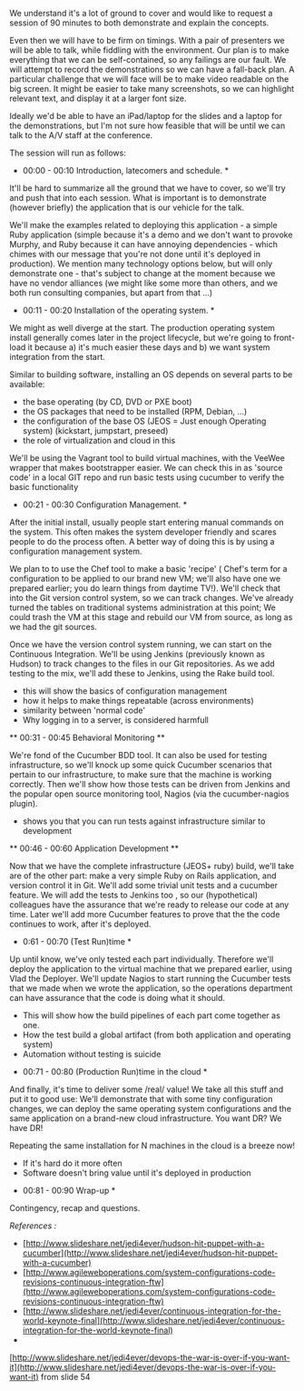We understand it's a lot of ground to cover and would like to request a session of 90 minutes to both demonstrate and explain the concepts.

Even then we will have to be firm on timings.  With a pair of presenters we will be able to talk, while fiddling with the environment.  Our plan is to make everything that we can be self-contained, so any failings are our fault.  We will attempt to record the demonstrations so we can have a fall-back plan.  A
particular challenge that we will face will be to make video readable on the big screen. It might be easier to take many screenshots, so we can highlight relevant text, and display it at a larger font size.

Ideally we'd be able to have an iPad/laptop for the slides and a laptop for the demonstrations, but I'm not sure how feasible that will be until we can talk to the A/V staff at the conference.

The session will run as follows:

* 00:00 - 00:10 Introduction, latecomers and schedule. *

It'll be hard to summarize all the ground that we have to cover, so we'll try and push that into each session.  What is important is to demonstrate (however briefly) the application that is our vehicle for the talk.  

We'll make the examples related to deploying this application - a simple Ruby application (simple because it's a demo and we don't want to provoke Murphy, and Ruby because it can have annoying dependencies - which chimes with our message that you're not done until it's deployed in production).  We mention many technology options below, but will only demonstrate one - that's subject to change at the moment because we have no vendor alliances (we might like some more than others, and we both run consulting companies, but apart from that ...)

* 00:11 - 00:20 Installation of the operating system. *

We might as well diverge at the start.  The production operating system install generally comes later in the project lifecycle, but we're going to front-load it because a) it's much easier these days and b) we want system integration from the start. 

Similar to building software, installing an OS depends on several parts to be available: 

- the base operating (by CD, DVD or PXE boot)
- the OS packages that need to be installed (RPM, Debian, ...)
- the configuration of the base OS (JEOS = Just enough Operating system) (kickstart, jumpstart, preseed)
- the role of virtualization and cloud in this

We'll be using the Vagrant tool to build virtual machines, with the VeeWee wrapper that makes bootstrapper easier. 
We can check this in as 'source code' in a local GIT repo and run basic tests using cucumber to verify the basic functionality

* 00:21 - 00:30 Configuration Management. *

After the initial install, usually people start entering manual commands on the system. This often makes the system developer friendly and scares people to do the process often. A better way of doing this is by using a configuration management system.

We plan to to use the Chef tool to make a basic 'recipe' ( Chef's term for a configuration to be applied to our brand new VM;  we'll also have one we prepared earlier; you do learn things from daytime TV!).  We'll check that into the Git version control system, so we can track changes.  We've already turned the tables on traditional systems administration at this point; We could trash the VM at this stage and rebuild our VM from source, as long as we had the git sources.

Once we have the version control system running, we can start on the Continuous Integration.  We'll be using Jenkins (previously known as Hudson) to track changes to the files in our Git repositories. As we add testing to the mix, we'll add these to Jenkins, using the Rake build tool.

- this will show the basics of configuration management
- how it helps to make things repeatable (across environments)
- similarity between 'normal code'
- Why logging in to a server, is considered harmfull

** 00:31 - 00:45 Behavioral Monitoring **

We're fond of the Cucumber BDD tool.  It can also be used for testing infrastructure, so we'll knock up some quick Cucumber scenarios that pertain to our infrastructure, to make sure that the machine is working correctly.  Then we'll show how those tests can be driven from Jenkins and the popular open source monitoring tool, Nagios (via the cucumber-nagios plugin).

- shows you that you can run tests against infrastructure similar to development

** 00:46 - 00:60 Application Development **

Now that we have the complete infrastructure (JEOS+ ruby) build, we'll take are of the other part: make a very simple Ruby on Rails application, and version control it in Git. We'll add some trivial unit tests and a cucumber feature.  We will add the tests to Jenkins too , so our (hypothetical) colleagues have the assurance that we're ready to release our code at any time.  Later we'll add more Cucumber features to prove that the the code continues to work, after it's deployed.

* 0:61 - 00:70  (Test Run)time *

Up until know, we've only tested each part individually. Therefore we'll deploy the application to the virtual machine that we prepared earlier, using Vlad the Deployer.  We'll update Nagios to start running the Cucumber tests that we made when we wrote the application, so the operations department can have assurance that the code is doing what it should. 

- This will show how the build pipelines of each part come together as one.
- How the test build a global artifact (from both application and operating system)
- Automation without testing is suicide

* 00:71 - 00:80 (Production Run)time in the cloud *

And finally, it's time to deliver some /real/ value! We take all this stuff and put it to good use:  We'll demonstrate that with some tiny configuration changes, we can deploy the same operating system configurations and the same application on a brand-new cloud infrastructure.  You want DR?  We have DR!

Repeating the same installation for N machines in the cloud is a breeze now!

- If it's hard do it more often
- Software doesn't bring value until it's deployed in production

* 00:81 - 00:90 Wrap-up *

Contingency, recap and questions.


_References :_

- [http://www.slideshare.net/jedi4ever/hudson-hit-puppet-with-a-cucumber](http://www.slideshare.net/jedi4ever/hudson-hit-puppet-with-a-cucumber)
- [http://www.agileweboperations.com/system-configurations-code-revisions-continuous-integration-ftw](http://www.agileweboperations.com/system-configurations-code-revisions-continuous-integration-ftw)
- [http://www.slideshare.net/jedi4ever/continuous-integration-for-the-world-keynote-final](http://www.slideshare.net/jedi4ever/continuous-integration-for-the-world-keynote-final)
-
[http://www.slideshare.net/jedi4ever/devops-the-war-is-over-if-you-want-it](http://www.slideshare.net/jedi4ever/devops-the-war-is-over-if-you-want-it)
from slide 54